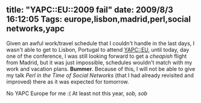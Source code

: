 title: "YAPC::EU::2009 fail"
date: 2009/8/3 16:12:05
Tags: europe,lisbon,madrid,perl,social networks,yapc
---
Given an awful work/travel schedule that I couldn't handle in the last days, I wasn't able to get to Lisbon, Portugal to attend <a href="http://yapceurope2009.org/ye2009/">YAPC::EU</a>, until today, day one of the conference, I was still looking forward to get a <em>cheapish</em> flight from Madrid, but it was just impossible, schedules wouldn't match with my work and vacation plans. <strong>Bummer</strong>. Because of this, I will not be able to give my talk <em>Perl in the Time of Social Networks</em> (that I had already revisited and improved) there as it was expected for tomorrow.

No YAPC Europe for me :( At least not this year, *sob, sob*